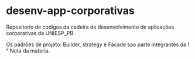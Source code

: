 # desenv-app-corporativas
Repositorio de codigos da cadeira de desenvolvimento de aplicações corporativas da UNIESP_PB


Os padrões de projeto: Builder, strategy e Facade sao parte integrantes da !° Nota da materia.

